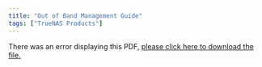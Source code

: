 ```yaml
---
title: "Out of Band Management Guide"
tags: ["TrueNAS Products"]
---
```


<object data="https://www.truenas.com/docs/files/RSeriesOOBM1.1.pdf" type="application/pdf" width="95%" height="1000">
  There was an error displaying this PDF, <a href="https://www.truenas.com/docs/files/RSeriesOOBM1.1.pdf">please click here to download the file.</a>
</object>